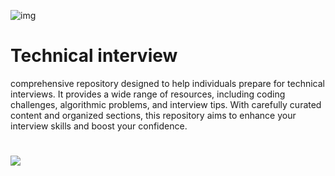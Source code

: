 ![img](https://assets.imaginablefutures.com/media/images/ALX_Logo.max-200x150.png)
# Technical interview
comprehensive repository designed to help individuals prepare for technical interviews. It provides a wide range of resources, including coding challenges, algorithmic problems, and interview tips. With carefully curated content and organized sections, this repository aims to enhance your interview skills and boost your confidence. 
#
![](https://contentstatic.techgig.com/photo/85900107.cms)
